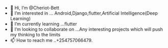 - 👋 Hi, I’m @Cheriot-Bett
- 👀 I’m interested in ... Android,Django,flutter,Artificial Intelligence(Deep Learning)
- 🌱 I’m currently learning ...flutter
- 💞️ I’m looking to collaborate on ...Any interesting projects which will push my thinking to the limits
- 📫 How to reach me ..+254757066479.

<!---
Cheriot-Bett/Cheriot-Bett is a ✨ special ✨ repository because its `README.md` (this file) appears on your GitHub profile.
You can click the Preview link to take a look at your changes.
--->



